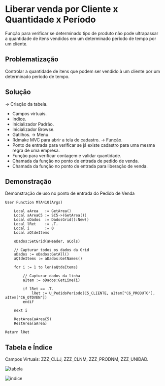 
# Liberar venda por Cliente x Quantidade x Período

Função para verificar se determinado tipo de produto não pode ultrapassar a quantidade de itens vendidos em um determinado período de tempo por um cliente.




## Problematização
Controlar a quantidade de itens que podem ser vendido à um cliente por um determinado período de tempo.

## Solução
-> Criação da tabela.
   - Campos virtuais.
   - Indice.
   - Inicializador Padrão.
   - Inicializador Browse.
   - Gatilhos.
-> Menu.
   - Rdmake MVC para abrir a tela de cadastro.
-> Função.
   - Ponto de entrada para verificar se já existe cadastro para uma mesma regra de uma empresa.
   - Função para verificar contagem e validar quantidade.
   - Chamada da função no ponto de entrada de pedido de venda.
   - Chamada da função no ponto de entrada para liberação de venda.


## Demonstração

Demonstração de uso no ponto de entrada do Pedido de Venda

```
User Function MTA410(Args)
    
    Local aArea   := GetArea()
    Local aAreaC5 := SC5->(GetArea())
    Local oDados  := DadosGrid():New()
    Local lRet    := .T.
    Local i       := 0
    Local aQtdeItems
    
    oDados:SetGrid(aHeader, aCols)

    // Capturar todos os dados da Grid
    aDados := oDados:GetAll()
    aQtdeItems := aDados:GetNames()

    for i := 1 to len(aQtdeItems)
        
        // Capturar dados da linha
        aItem := oDados:GetLine(i)

        if lRet == .T.
            lRet := U_PedidoPeriodo(C5_CLIENTE, aItem["C6_PRODUTO"], aItem["C6_QTDVEN"])
        endif

    next i
   
    RestArea(aAreaC5)
    RestArea(aArea)

Return lRet
```
## Tabela e Índice

Campos Virtuais: ZZZ_CLLJ, ZZZ_CLNM, ZZZ_PRODNM, ZZZ_UNIDAD.

![tabela](https://github.com/PeterNewtonBR/PROTHEUS/assets/61658443/19220507-b4dd-459b-8b41-ad9eafdc52e4)

![indice](https://github.com/PeterNewtonBR/PROTHEUS/assets/61658443/5c36a889-50f0-441b-ac3d-485b1b21dbdb)
